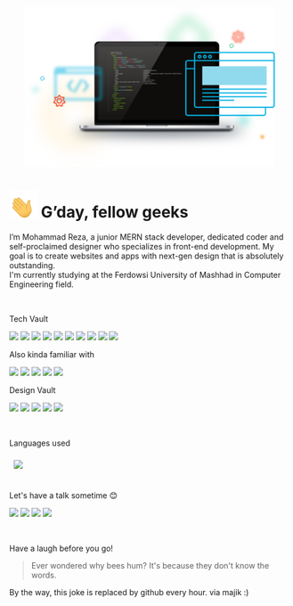 <p align="center">
<img src="./assets/banner.png" width="450"/>
</p>

<h1><img src="./assets/hand.gif" width="50"/> G’day, fellow geeks</h1>

I’m Mohammad Reza, a junior MERN stack developer, dedicated coder and self-proclaimed designer who specializes in front-end development. My goal is to create websites and apps with next-gen design that is absolutely outstanding.
<br>
I'm currently studying at the Ferdowsi University of Mashhad in Computer Engineering field.

<br>

Tech Vault

![](https://img.shields.io/badge/HTML5-E34F26?style=for-the-badge&logo=html5&logoColor=white)
![](https://img.shields.io/badge/CSS3-1572B6?style=for-the-badge&logo=css3&logoColor=white)
![](https://img.shields.io/badge/JavaScript-323330?style=for-the-badge&logo=javascript&logoColor=F7DF1E)
![](https://img.shields.io/badge/TypeScript-007ACC?style=for-the-badge&logo=typescript&logoColor=white)
![](https://img.shields.io/badge/React-20232A?style=for-the-badge&logo=react&logoColor=61DAFB)
![](https://img.shields.io/badge/Material%20UI-007FFF?style=for-the-badge&logo=mui&logoColor=white)
![](https://img.shields.io/badge/Node.js-339933?style=for-the-badge&logo=nodedotjs&logoColor=white)
![](https://img.shields.io/badge/Express.js-000000?style=for-the-badge&logo=express&logoColor=white)
![](https://img.shields.io/badge/MongoDB-4EA94B?style=for-the-badge&logo=mongodb&logoColor=white)
![](https://img.shields.io/badge/Tauri-FFC131?style=for-the-badge&logo=Tauri&logoColor=white)

Also kinda familiar with

![](https://img.shields.io/badge/Java-ED8B00?style=for-the-badge&logo=java&logoColor=white)
![](https://img.shields.io/badge/C-00599C?style=for-the-badge&logo=c&logoColor=white)
![](https://img.shields.io/badge/C%23-239120?style=for-the-badge&logo=c-sharp&logoColor=white)
![](https://img.shields.io/badge/React_Native-20232A?style=for-the-badge&logo=react&logoColor=61DAFB)
![](https://img.shields.io/badge/MySQL-005C84?style=for-the-badge&logo=mysql&logoColor=white)

Design Vault

![](https://img.shields.io/badge/Figma-F24E1E?style=for-the-badge&logo=figma&logoColor=white)
![](https://img.shields.io/badge/Adobe%20XD-470137?style=for-the-badge&logo=Adobe%20XD&logoColor=#FF61F6)
![](https://img.shields.io/badge/Adobe%20Illustrator-FF9A00?style=for-the-badge&logo=adobe%20illustrator&logoColor=white)
![](https://img.shields.io/badge/Adobe%20Photoshop-31A8FF?style=for-the-badge&logo=Adobe%20Photoshop&logoColor=black)
![](https://img.shields.io/badge/Adobe%20after%20affects-CF96FD?style=for-the-badge&logo=Adobe%20after%20effects&logoColor=393665)

<br>

Languages used

<a href="https://github.com/drscrafter">
  <img align="center" style="margin:0.5rem" src="https://github-readme-stats.vercel.app/api/top-langs/?username=drscrafter&title_color=ffffff&text_color=c9cacc&icon_color=4AB197&bg_color=1A2B34" />
</a>

<br>
<br>

Let's have a talk sometime 😊

<a href="mailto:drsprogramming2020@gmail.com" target="_blank"><img src="https://img.shields.io/badge/-drsprogramming2020@gmail.com-D14836?style=plastic&logo=Gmail&logoColor=white"/></a>
<a href="https://www.linkedin.com/in/mohammad-reza-arasteh-8b4279202/" target="_blank"><img src="https://img.shields.io/badge/-Mohammad_Reza_Arasteh-2CA5E0?style=plastic&logo=linkedin&logoColor=white"/></a>
<a href="https://t.me/Codesman/" target="_blank"><img src="https://img.shields.io/badge/-Mohammad_Reza_Arasteh-2CA5E0?style=plastic&logo=telegram&logoColor=white"/></a>
<a href="https://api.whatsapp.com/send?phone=989156461700" target="_blank"><img src="https://img.shields.io/badge/-Mohammad_Reza_Arasteh-2CA5E0?style=plastic&logo=whatsapp&color=succes&logoColor=white"/></a>

<br>

Have a laugh before you go!

> Ever wondered why bees hum? It's because they don't know the words.

By the way, this joke is replaced by github every hour. via majik :)